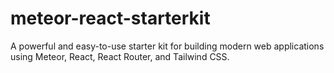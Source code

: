 # meteor-react-starterkit
A powerful and easy-to-use starter kit for building modern web applications using Meteor, React, React Router, and Tailwind CSS. 
